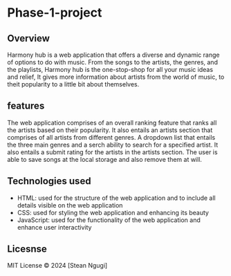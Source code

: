 # Phase-1-project
## Overview
Harmony hub is a web application that offers a diverse and dynamic range of options to do with music. From the songs 
to the artists, the genres, and the playlists, Harmony hub is the one-stop-shop for all your music ideas and relief,
It gives more information about artists from the world of music, to theit popularity to a little bit about themselves.

## features
The web application comprises of an overall ranking feature that ranks all the artists based on their popularity. It also entails an artists section that comprises of all artists from different genres. A dropdown list that entails the three main genres and a serch ability to search for a specified artist.
It also entails a submit rating for the artists in the artists section. The user is able to save songs at the local storage and also remove them at will.

## Technologies used
- HTML: used for the structure of the web application and to include all details visible on the web application
- CSS: used for styling the web application and enhancing its beauty
- JavaScript: used for the functionality of the web application and enhance user interactivity

## Licesnse
MIT License © 2024 [Stean Ngugi]
